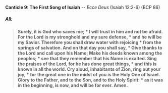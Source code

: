 **Canticle 9: The First Song of Isaiah** -- _Ecce Deus_ (Isaiah 12:2-6) (BCP 86)
##### **All:**
> **Surely, it is God who saves me; *
I will trust in him and not be afraid.
For the Lord is my stronghold and my sure defense, *
and he will be my Savior.
Therefore you shall draw water with rejoicing *
from the springs of salvation.
And on that day you shall say, *
Give thanks to the Lord and call upon his Name;
Make his deeds known among the peoples; *
see that they remember that his Name is exalted.
Sing the praises of the Lord, for he has done great things, *
and this is known in all the world.
Cry aloud, inhabitants of Zion, ring out your joy, *
for the great one in the midst of you is the Holy One of Israel.
Glory to the Father, and to the Son, and to the Holy Spirit: *
as it was in the beginning, is now, and will be for ever. Amen.**
